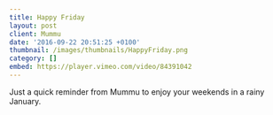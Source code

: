 ```yaml
---
title: Happy Friday
layout: post
client: Mummu
date: '2016-09-22 20:51:25 +0100'
thumbnail: /images/thumbnails/HappyFriday.png
category: []
embed: https://player.vimeo.com/video/84391042
---
```

Just a quick reminder from Mummu to enjoy your weekends in a rainy January.
